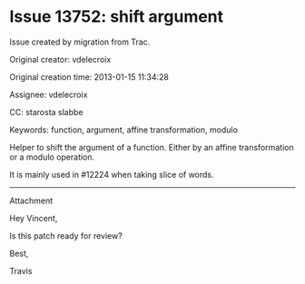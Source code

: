 # Issue 13752: shift argument

Issue created by migration from Trac.

Original creator: vdelecroix

Original creation time: 2013-01-15 11:34:28

Assignee: vdelecroix

CC:  starosta slabbe

Keywords: function, argument, affine transformation, modulo

Helper to shift the argument of a function. Either by an affine transformation or a modulo operation.

It is mainly used in #12224 when taking slice of words.


---

Attachment

Hey Vincent,

Is this patch ready for review?

Best,

Travis
